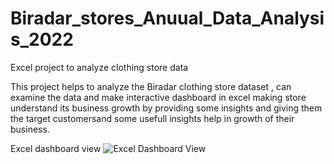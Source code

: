 # Biradar_stores_Anuual_Data_Analysis_2022

Excel project to analyze clothing store data

This project helps to analyze the Biradar clothing store dataset , can examine the data and make interactive dashboard in excel making store understand its business growth by providing some insights and giving them the target customersand some usefull insights help in growth of their business.

Excel dashboard view
![Excel Dashboard View](https://github.com/BasavanjaliBiradar/Biradar_stores_Anuual_Data_Analysis_2022/assets/130436771/c9e7f006-e741-4ddb-91c4-2fe91af2e39a)
